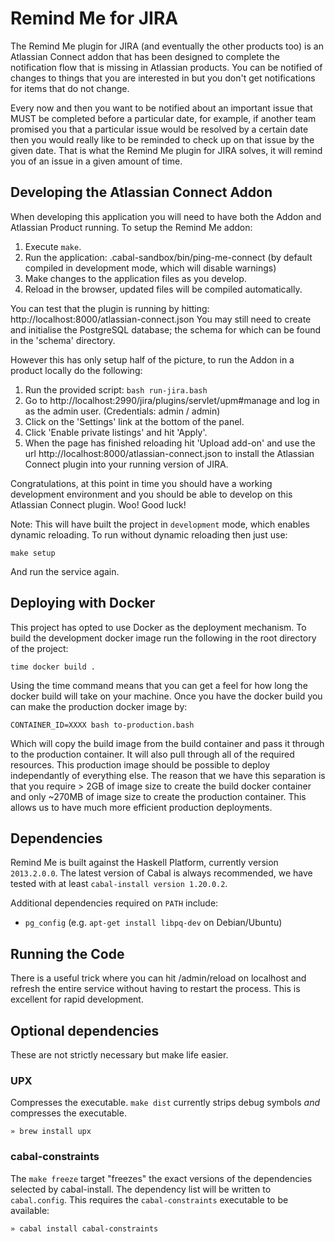 # Remind Me for JIRA

The Remind Me plugin for JIRA (and eventually the other products too) is an Atlassian Connect addon
that has been designed to complete the notification flow that is missing in Atlassian products. You
can be notified of changes to things that you are interested in but you don't get notifications for
items that do not change.

Every now and then you want to be notified about an important issue that MUST be completed before a
particular date, for example, if another team promised you that a particular issue would be resolved
by a certain date then you would really like to be reminded to check up on that issue by the given
date. That is what the Remind Me plugin for JIRA solves, it will remind you of an issue in a given
amount of time.

## Developing the Atlassian Connect Addon

When developing this application you will need to have both the Addon and Atlassian Product running.
To setup the Remind Me addon:

 1. Execute `make`.
 1. Run the application: .cabal-sandbox/bin/ping-me-connect 
    (by default compiled in development mode, which will disable warnings)
 1. Make changes to the application files as you develop.
 1. Reload in the browser, updated files will be compiled automatically.

You can test that the plugin is running by hitting: http://localhost:8000/atlassian-connect.json
You may still need to create and initialise the PostgreSQL database; the schema for which can be found
in the 'schema' directory.

However this has only setup half of the picture, to run the Addon in a product locally do the
following:

 1. Run the provided script: `bash run-jira.bash`
 1. Go to http://localhost:2990/jira/plugins/servlet/upm#manage and log in as the admin user. (Credentials: admin / admin)
 1. Click on the 'Settings' link at the bottom of the panel.
 1. Click 'Enable private listings' and hit 'Apply'.
 1. When the page has finished reloading hit 'Upload add-on' and use the url
    http://localhost:8000/atlassian-connect.json to install the Atlassian Connect plugin into your
    running version of JIRA.

Congratulations, at this point in time you should have a working development environment and you
should be able to develop on this Atlassian Connect plugin. Woo! Good luck!

Note: This will have built the project in `development` mode,  which enables dynamic reloading. To
run without dynamic reloading then just use:

    make setup

And run the service again.

## Deploying with Docker

This project has opted to use Docker as the deployment mechanism. To build the development docker
image run the following in the root directory of the project:

    time docker build .

Using the time command means that you can get a feel for how long the docker build will take on your
machine. Once you have the docker build you can make the production docker image by:

    CONTAINER_ID=XXXX bash to-production.bash

Which will copy the build image from the build container and pass it through to the production
container. It will also pull through all of the required resources. This production image should be
possible to deploy independantly of everything else. The reason that we have this separation is that
you require > 2GB of image size to create the build docker container and only ~270MB of image size
to create the production container. This allows us to have much more efficient production
deployments.

## Dependencies

Remind Me is built against the Haskell Platform, currently version `2013.2.0.0`.
The latest version of Cabal is always recommended, we have tested with at least
`cabal-install version 1.20.0.2`.

Additional dependencies required on `PATH` include:

- `pg_config` (e.g. `apt-get install libpq-dev` on Debian/Ubuntu)

## Running the Code

There is a useful trick where you can hit /admin/reload on localhost and refresh the entire service
without having to restart the process. This is excellent for rapid development.

## Optional dependencies

These are not strictly necessary but make life easier.

### UPX

Compresses the executable. `make dist` currently strips debug symbols _and_ compresses the executable.

    » brew install upx
    
### cabal-constraints

The `make freeze` target "freezes" the exact versions of the dependencies selected by cabal-install. The dependency list will be written to `cabal.config`.
This requires the `cabal-constraints` executable to be available:

    » cabal install cabal-constraints
    
